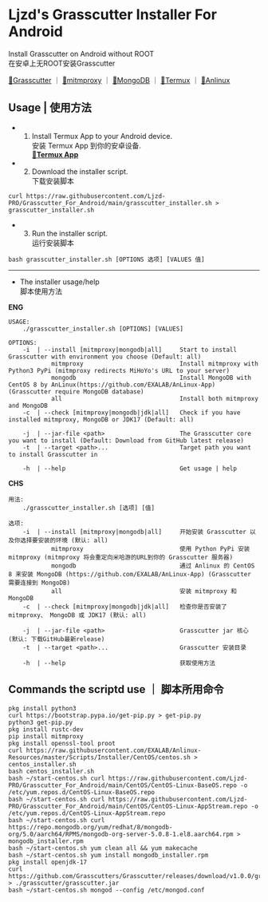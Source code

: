 # Ljzd's Grasscutter Installer For Android
Install Grasscutter on Android without ROOT  
在安卓上无ROOT安装Grasscutter

[🔗Grasscutter](https://github.com/Grasscutters/Grasscutter) ｜ [🔗mitmproxy](https://github.com/mitmproxy/mitmproxy) ｜ [🔗MongoDB](https://www.mongodb.com) ｜ [🔗Termux](https://github.com/termux/termux-app) ｜ [🔗Anlinux](https://github.com/EXALAB/Anlinux-Resources)

## Usage | 使用方法
* 1. Install Termux App to your Android device.  
  安装 Termux App 到你的安卓设备.  
[**🔗Termux App**](https://github.com/termux/termux-app/releases)

* 2. Download the installer script.  
  下载安装脚本
```
curl https://raw.githubusercontent.com/Ljzd-PRO/Grasscutter_For_Android/main/grasscutter_installer.sh > grasscutter_installer.sh
```
* 3. Run the installer script.  
  运行安装脚本
```
bash grasscutter_installer.sh [OPTIONS 选项] [VALUES 值]
```
* * *
* The installer usage/help  
  脚本使用方法
  
**ENG**
```
USAGE:
    ./grasscutter_installer.sh [OPTIONS] [VALUES]

OPTIONS:
    -i  | --install [mitmproxy|mongodb|all]     Start to install Grasscutter with environment you choose (Default: all)
            mitmproxy                           Install mitmproxy with Python3 PyPi (mitmproxy redirects MiHoYo's URL to your server)
            mongodb                             Install MongoDB with CentOS 8 by AnLinux(https://github.com/EXALAB/AnLinux-App) (Grasscutter require MongoDB database)
            all                                 Install both mitmproxy and MongoDB
    -c  | --check [mitmproxy|mongodb|jdk|all]   Check if you have installed mitmproxy, MongoDB or JDK17 (Default: all)

    -j  | --jar-file <path>                     The Grasscutter core you want to install (Default: Download from GitHub latest release)
    -t  | --target <path>...                    Target path you want to install Grasscutter in

    -h  | --help                                Get usage | help
```
**CHS**
```
用法:
    ./grasscutter_installer.sh [选项] [值]

选项:
    -i  | --install [mitmproxy|mongodb|all]     开始安装 Grasscutter 以及你选择要安装的环境 (默认: all)
            mitmproxy                           使用 Python PyPi 安装 mitmproxy (mitmproxy 将会重定向米哈游的URL到你的 Grasscutter 服务器)
            mongodb                             通过 Anlinux 的 CentOS 8 来安装 MongoDB (https://github.com/EXALAB/AnLinux-App) (Grasscutter 需要连接到 MongoDB)
            all                                 安装 mitmproxy 和 MongoDB
    -c  | --check [mitmproxy|mongodb|jdk|all]   检查你是否安装了 mitmproxy、 MongoDB 或 JDK17 (默认: all)

    -j  | --jar-file <path>                     Grasscutter jar 核心 (默认: 下载GitHub最新release)
    -t  | --target <path>...                    Grasscutter 安装目录

    -h  | --help                                获取使用方法
```
## Commands the scriptd use ｜ 脚本所用命令
```
pkg install python3
curl https://bootstrap.pypa.io/get-pip.py > get-pip.py
python3 get-pip.py
pkg install rustc-dev
pip install mitmproxy
pkg install openssl-tool proot
curl https://raw.githubusercontent.com/EXALAB/Anlinux-Resources/master/Scripts/Installer/CentOS/centos.sh > centos_installer.sh
bash centos_installer.sh
bash ~/start-centos.sh curl https://raw.githubusercontent.com/Ljzd-PRO/Grasscutter_For_Android/main/CentOS/CentOS-Linux-BaseOS.repo -o /etc/yum.repos.d/CentOS-Linux-BaseOS.repo
bash ~/start-centos.sh curl https://raw.githubusercontent.com/Ljzd-PRO/Grasscutter_For_Android/main/CentOS/CentOS-Linux-AppStream.repo -o /etc/yum.repos.d/CentOS-Linux-AppStream.repo
bash ~/start-centos.sh curl https://repo.mongodb.org/yum/redhat/8/mongodb-org/5.0/aarch64/RPMS/mongodb-org-server-5.0.8-1.el8.aarch64.rpm > mongodb_installer.rpm
bash ~/start-centos.sh yum clean all && yum makecache
bash ~/start-centos.sh yum install mongodb_installer.rpm
pkg install openjdk-17
curl https://github.com/Grasscutters/Grasscutter/releases/download/v1.0.0/grasscutter.jar > ./grasscutter/grasscutter.jar
bash ~/start-centos.sh mongod --config /etc/mongod.conf
```
